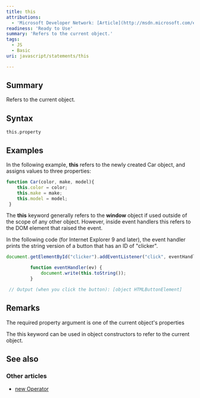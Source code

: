 ```yaml
---
title: this
attributions:
  - 'Microsoft Developer Network: [Article](http://msdn.microsoft.com/en-us/library/ie/w062xezx(v=vs.94).aspx)'
readiness: 'Ready to Use'
summary: 'Refers to the current object.'
tags:
  - JS
  - Basic
uri: javascript/statements/this

---
```

## Summary

Refers to the current object.

## Syntax

    this.property

## Examples

In the following example, **this** refers to the newly created Car object, and assigns values to three properties:

``` js
function Car(color, make, model){
    this.color = color;
    this.make = make;
    this.model = model;
 }
```

The **this** keyword generally refers to the **window** object if used outside of the scope of any other object. However, inside event handlers this refers to the DOM element that raised the event.

In the following code (for Internet Explorer 9 and later), the event handler prints the string version of a button that has an ID of "clicker".

``` js
document.getElementById("clicker").addEventListener("click", eventHandler, false);

         function eventHandler(ev) {
             document.write(this.toString());
         }

 // Output (when you click the button): [object HTMLButtonElement]
```

## Remarks

The required property argument is one of the current object's properties

The this keyword can be used in object constructors to refer to the current object.

## See also

### Other articles

-   [new Operator](/javascript/operators/new)

